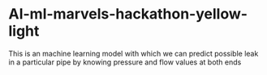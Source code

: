# AI-ml-marvels-hackathon-yellow-light
This is an machine learning model with which we can predict possible leak in a particular pipe by knowing pressure and flow values at both ends
